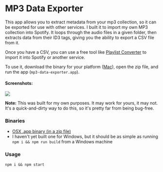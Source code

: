 # MP3 Data Exporter
This app allows you to extract metadata from your mp3 collection, so it
can be exported for use with other services. I built it to import my own
MP3 collection into Spotify. It loops through the audio files in a given
folder, then extracts data from their ID3 tags, giving you the ability
to export a CSV file from it.

Once you have a CSV, you can use a free tool like [Playlist Converter](http://www.playlist-converter.net/#/) to import it into Spotify or another service.

To use it, download the binary for your platform ([Mac](https://s3.amazonaws.com/mp3-data-exporter/mp3-data-exporter.app.zip)), open the zip file, and run the app (`mp3-data-exporter.app`).

#### Screenshots:
![](https://s3.amazonaws.com/mp3-data-exporter/screens.jpg)

**Note:** This was built for my own purposes. It may work for yours, it
may not. It's a quick-and-dirty way to do this, so it's pretty far from
being bug-free.

### Binaries
* [OSX .app binary (in a zip file)](https://s3.amazonaws.com/mp3-data-exporter/mp3-data-exporter.app.zip)
* I haven't yet built one for Windows, but it should be as simple as running `npm i && npm run build` from a Windows machine

### Usage
`npm i && npm start`
